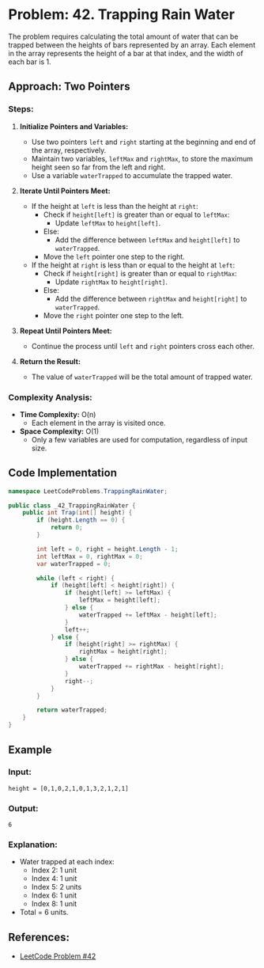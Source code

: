 # Problem: 42. Trapping Rain Water

The problem requires calculating the total amount of water that can be trapped between the heights of bars represented
by an array. Each element in the array represents the height of a bar at that index, and the width of each bar is 1.

## Approach: Two Pointers

### Steps:

1. **Initialize Pointers and Variables:**
    - Use two pointers `left` and `right` starting at the beginning and end of the array, respectively.
    - Maintain two variables, `leftMax` and `rightMax`, to store the maximum height seen so far from the left and right.
    - Use a variable `waterTrapped` to accumulate the trapped water.

2. **Iterate Until Pointers Meet:**
    - If the height at `left` is less than the height at `right`:
        - Check if `height[left]` is greater than or equal to `leftMax`:
            - Update `leftMax` to `height[left]`.
        - Else:
            - Add the difference between `leftMax` and `height[left]` to `waterTrapped`.
        - Move the `left` pointer one step to the right.
    - If the height at `right` is less than or equal to the height at `left`:
        - Check if `height[right]` is greater than or equal to `rightMax`:
            - Update `rightMax` to `height[right]`.
        - Else:
            - Add the difference between `rightMax` and `height[right]` to `waterTrapped`.
        - Move the `right` pointer one step to the left.

3. **Repeat Until Pointers Meet:**
    - Continue the process until `left` and `right` pointers cross each other.

4. **Return the Result:**
    - The value of `waterTrapped` will be the total amount of trapped water.

### Complexity Analysis:

- **Time Complexity:** O(n)
    - Each element in the array is visited once.
- **Space Complexity:** O(1)
    - Only a few variables are used for computation, regardless of input size.

## Code Implementation

```csharp
namespace LeetCodeProblems.TrappingRainWater;

public class _42_TrappingRainWater {
    public int Trap(int[] height) {
        if (height.Length == 0) {
            return 0;
        }

        int left = 0, right = height.Length - 1;
        int leftMax = 0, rightMax = 0;
        var waterTrapped = 0;

        while (left < right) {
            if (height[left] < height[right]) {
                if (height[left] >= leftMax) {
                    leftMax = height[left];
                } else {
                    waterTrapped += leftMax - height[left];
                }
                left++;
            } else {
                if (height[right] >= rightMax) {
                    rightMax = height[right];
                } else {
                    waterTrapped += rightMax - height[right];
                }
                right--;
            }
        }

        return waterTrapped;
    }
}
```

## Example

### Input:

```plaintext
height = [0,1,0,2,1,0,1,3,2,1,2,1]
```

### Output:

```plaintext
6
```

### Explanation:

- Water trapped at each index:
    - Index 2: 1 unit
    - Index 4: 1 unit
    - Index 5: 2 units
    - Index 6: 1 unit
    - Index 8: 1 unit
- Total = 6 units.

## References:

- [LeetCode Problem #42](https://leetcode.com/problems/trapping-rain-water/)


